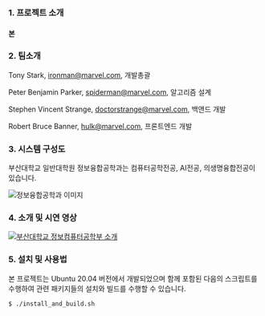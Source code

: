 ### 1. 프로젝트 소개
#### 본 

### 2. 팀소개

Tony Stark, ironman@marvel.com, 개발총괄

Peter Benjamin Parker, spiderman@marvel.com, 알고리즘 설계

Stephen Vincent Strange, doctorstrange@marvel.com, 백앤드 개발

Robert Bruce Banner, hulk@marvel.com, 프론트엔드 개발

### 3. 시스템 구성도

부산대학교 일반대학원 정보융합공학과는 컴퓨터공학전공, AI전공, 의생명융합전공이 있습니다.

![정보융합공학과 이미지](https://user-images.githubusercontent.com/100384365/192478661-5dc79a18-b076-48ef-b842-bcf65b0d8d44.jpg)

### 4. 소개 및 시연 영상

[![부산대학교 정보컴퓨터공학부 소개](http://img.youtube.com/vi/zh_gQ_lmLqE/0.jpg)](https://youtu.be/zh_gQ_lmLqE)

### 5. 설치 및 사용법

본 프로젝트는 Ubuntu 20.04 버전에서 개발되었으며 함께 포함된 다음의 스크립트를 수행하여 
관련 패키지들의 설치와 빌드를 수행할 수 있습니다.
```
$ ./install_and_build.sh
```

